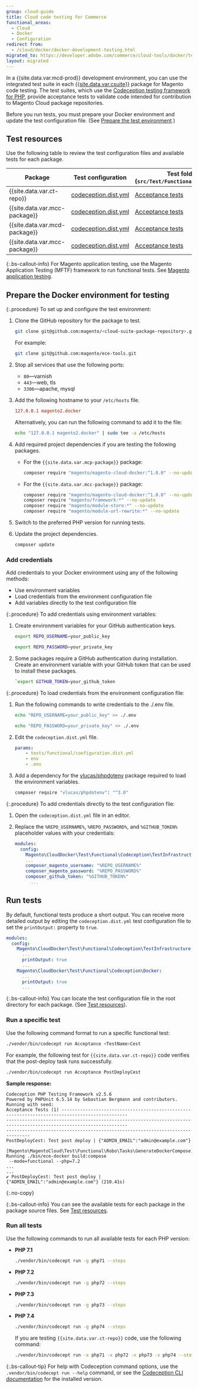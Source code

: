 ```yaml
---
group: cloud-guide
title: Cloud code testing for Commerce
functional_areas:
  - Cloud
  - Docker
  - Configuration
redirect from:
  - /cloud/docker/docker-development-testing.html
migrated_to: https://developer.adobe.com/commerce/cloud-tools/docker/test/code-testing/
layout: migrated
---
```


In a {{site.data.var.mcd-prod}} development environment, you can use the integrated test suite in each [{{site.data.var.csuite}}] package for Magento code testing. The test suites, which use the [Codeception testing framework for PHP], provide acceptance tests to validate code intended for contribution to Magento Cloud package repositories.

Before you run tests, you must prepare your Docker environment and update the test configuration file. (See [Prepare the test environment](#prepare-the-docker-environment-for-testing).)

## Test resources

Use the following table to review the test configuration files and available tests for each package.

| Package                       | Test configuration                                                         | Test folder <br>(`src/Test/Functional/Acceptance`)                 |
| ----------------------------- | -------------------------------------------------------------------------- | ------------------------------------------------------------------ |
| {{site.data.var.ct-repo}}     | [codeception.dist.yml][{{site.data.var.ct-repo}} codeception.dist.yml]     | [Acceptance tests][{{site.data.var.ct-repo}} Acceptance tests]     |
| {{site.data.var.mcc-package}} | [codeception.dist.yml][{{site.data.var.mcc-package}} codeception.dist.yml] | [Acceptance tests][{{site.data.var.mcc-package}} Acceptance tests] |
| {{site.data.var.mcd-package}} | [codeception.dist.yml][{{site.data.var.mcd-package}} codeception.dist.yml] | [Acceptance tests][{{site.data.var.mcd-package}} Acceptance tests] |
| {{site.data.var.mcc-package}} | [codeception.dist.yml][{{site.data.var.mcp-package}} codeception.dist.yml] | [Acceptance tests][{{site.data.var.mcp-package}} Acceptance tests] |

{:.bs-callout-info}
For Magento application testing, use the Magento Application Testing (MFTF) framework to run functional tests. See [Magento application testing].

## Prepare the Docker environment for testing

{:.procedure}
To set up and configure the test environment:

1. Clone the GitHub repository for the package to test.

   ```bash
   git clone git@github.com:magento/<cloud-suite-package-repository>.git
   ```

   For example:

   ```bash
   git clone git@github.com:magento/ece-tools.git
   ```

1. Stop all services that use the following ports:

   -  `80`—varnish
   -  `443`—web, tls
   -  `3306`—apache, mysql

1. Add the following hostname to your `/etc/hosts` file.

   ```conf
   127.0.0.1 magento2.docker
   ```

   Alternatively, you can run the following command to add it to the file:

   ```bash
   echo "127.0.0.1 magento2.docker" | sudo tee -a /etc/hosts
   ```

1. Add required project dependencies if you are testing the following packages.

   -  For the `{{site.data.var.mcp-package}}` package:

      ```bash
      composer require "magento/magento-cloud-docker:^1.0.0" --no-update
      ```

   -  For the `{{site.data.var.mcc-package}}` package:

      ```bash
      composer require "magento/magento-cloud-docker:^1.0.0" --no-update
      composer require "magento/framework:*" --no-update
      composer require "magento/module-store:*" --no-update
      composer require "magento/module-url-rewrite:*" --no-update
      ```

1. Switch to the preferred PHP version for running tests.

1. Update the project dependencies.

   ```bash
   composer update
   ```

### Add credentials

Add credentials to your Docker environment using any of the following methods:

-  Use environment variables
-  Load credentials from the environment configuration file
-  Add variables directly to the test configuration file

{:.procedure}
To add credentials using environment variables:

1. Create environment variables for your GitHub authentication keys.

   ```bash
   export REPO_USERNAME=your_public_key
   ```

   ```bash
   export REPO_PASSWORD=your_private_key
   ```

1. Some packages require a GitHub authentication during installation. Create an environment variable with your GitHub token that can be used to install these packages.

   ```bash
   `export GITHUB_TOKEN=your_github_token
   ````

{:.procedure}
To load credentials from the environment configuration file:

1. Run the following commands to write credentials to the ./.env file.

   ```bash
   echo "REPO_USERNAME=your_public_key" >> ./.env
   ```

   ```bash
   echo "REPO_PASSWORD=your_private_key" >> ./.env
   ```

1. Edit the `codeception.dist.yml` file.

   ```yaml
   params:
       - tests/functional/configuration.dist.yml
       - env
       - .env
   ```

1. Add a dependency for the [vlucas/phpdotenv] package required to load the environment variables.

   ```bash
   composer require "vlucas/phpdotenv": "^3.0"
   ```

{:.procedure}
To add credentials directly to the test configuration file:

1. Open the `codeception.dist.yml` file in an editor.

1. Replace the `%REPO_USERNAME%`, `%REPO_PASSWORD%`, and `%GITHUB_TOKEN%` placeholder values with your credentials:

   ```yaml
   modules:
     config:
       Magento\CloudDocker\Test\Functional\Codeception\TestInfrastructure:
       ...
       composer_magento_username: "%REPO_USERNAME%"
       composer_magento_password: "%REPO_PASSWORD%"
       composer_github_token: "%GITHUB_TOKEN%"
         ...
   ```

## Run tests

By default, functional tests produce a short output. You can receive more detailed output by editing the `codeception.dist.yml` test configuration file to set the `printOutput:` property to `true`.

```yaml
modules:
  config:
    Magento\CloudDocker\Test\Functional\Codeception\TestInfrastructure:
      ...
      printOutput: true
      ...
    Magento\CloudDocker\Test\Functional\Codeception\Docker:
      ...
      printOutput: true
      ...
```

{:.bs-callout-info}
You can locate the test configuration file in the root directory for each package. (See [Test resources](#test-resources)).

### Run a specific test

Use the following command format to run a specific functional test:

```bash
./vendor/bin/codecept run Acceptance <TestName>Cest
```

For example, the following test for `{{site.data.var.ct-repo}}` code verifies that the post-deploy task runs successfully.

```bash
./vendor/bin/codecept run Acceptance PostDeployCest
```

**Sample response:**

```terminal
Codeception PHP Testing Framework v2.5.6
Powered by PHPUnit 6.5.14 by Sebastian Bergmann and contributors.
Running with seed:
Acceptance Tests (1) -----------------------------------------------------------------------------------------------
--------------------------------------------------------------------------------------------------------------------
-------------------------------------------------------------------------------
PostDeployCest: Test post deploy | {"ADMIN_EMAIL":"admin@example.com"}
 [Magento\MagentoCloud\Test\Functional\Robo\Tasks\GenerateDockerCompose] Running ./bin/ece-docker build:compose
 --mode=functional --php=7.2
...
...
✔ PostDeployCest: Test post deploy | {"ADMIN_EMAIL":"admin@example.com"} (210.41s)
```
{:.no-copy}

{:.bs-callout-info}
You can see the available tests for each package in the package source files. See [Test resources](#test-resources).

### Run all tests

Use the following commands to run all available tests for each PHP version:

-  **PHP 7.1**

   ```bash
   ./vendor/bin/codecept run -g php71 --steps
   ```

-  **PHP 7.2**

   ```bash
   ./vendor/bin/codecept run -g php72 --steps
   ```

-  **PHP 7.3**

   ```bash
   ./vendor/bin/codecept run -g php73 --steps
   ```

-  **PHP 7.4**

   ```bash
   ./vendor/bin/codecept run -g php74 --steps
   ```

   If you are testing `{{site.data.var.ct-repo}}` code, use the following command:

   ```bash
   ./vendor/bin/codecept run -x php71 -x php72 -x php73 -x php74 --steps
   ```

{:.bs-callout-tip}
 For help with Codeception command options, use the `.vendor/bin/codecept run --help` command, or see the [Codeception CLI documentation] for the installed version.

<!--Link definitions-->

[{{site.data.var.csuite}}]: {{site.baseurl}}/cloud/release-notes/cloud-tools.html
[Magento application testing]: {{site.baseurl}}/cloud/docker/docker-test-app-mftf.html
[Codeception testing framework for PHP]: https://github.com/codeception/codeception
[{{site.data.var.ct-repo}} codeception.dist.yml]: https://github.com/magento/ece-tools/blob/{{site.data.var.ct-release}}/codeception.dist.yml
[{{site.data.var.mcc-package}} codeception.dist.yml]: https://github.com/magento/magento-cloud-components/blob/{{site.data.var.mcc-release}}/codeception.dist.yml
[{{site.data.var.mcp-package}} codeception.dist.yml]: https://github.com/magento/magento-cloud-patches/blob/{{site.data.var.mcp-release}}/codeception.dist.yml
[{{site.data.var.mcd-package}} codeception.dist.yml]: https://github.com/magento/magento-cloud-docker/blob/develop/codeception.dist.yml
[{{site.data.var.ct-repo}} Acceptance tests]: https://github.com/magento/ece-tools/tree/{{site.data.var.ct-release}}/src/Test/Functional/Acceptance
[{{site.data.var.mcc-package}} Acceptance tests]: https://github.com/magento/magento-cloud-components/tree/{{site.data.var.mcc-release}}/Test/Functional/Acceptance
[{{site.data.var.mcd-package}} Acceptance tests]: https://github.com/magento/magento-cloud-docker/tree/{{site.data.var.mcd-release}}/Test/Functional/Acceptance
[{{site.data.var.mcp-package}} Acceptance tests]: https://github.com/magento/magento-cloud-patches/tree/{{site.data.var.mcp-release}}/src/Test/Functional/Acceptance
[vlucas/phpdotenv]: https://github.com/vlucas/phpdotenv
[Codeception CLI documentation]: https://github.com/Codeception/Codeception/blob/2.5/src/Codeception/Command/Run.php
